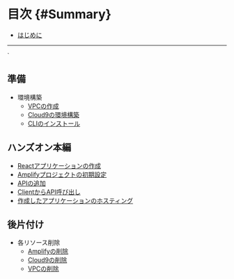 # 目次 {#Summary}

- [はじめに](README.md)

---
`
## 準備
- 環境構築
  - [VPCの作成](prepare/vpc.md)
  - [Cloud9の環境構築](prepare/cloud9.md)
  - [CLIのインストール](prepare/cli.md)

## ハンズオン本編
- [Reactアプリケーションの作成](handson/react_application.md)
- [Amplifyプロジェクトの初期設定](handson/amplify_init.md)
- [APIの追加](handson/api.md)
- [ClientからAPI呼び出し](handson/client.md)
- [作成したアプリケーションのホスティング](handson/hosting.md)

## 後片付け
- 各リソース削除
  - [Amplifyの削除](cleaning/delete_amplify.md)
  - [Cloud9の削除](cleaning/delete_cloud9.md)
  - [VPCの削除](cleaning/delete_vpc.md)